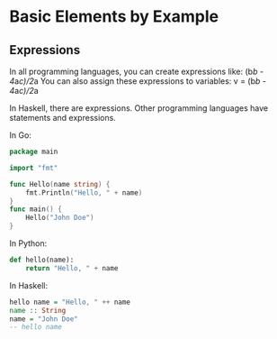 # Basic Elements by Example
## Expressions
In all programming languages, you can create expressions like:
(b*b - 4*a*c)/2*a
You can also assign these expressions to variables:
v = (b*b - 4*a*c)/2*a

In Haskell, there are expressions. Other programming languages have statements and expressions.

In Go:
```Go
package main

import "fmt"

func Hello(name string) {
	fmt.Println("Hello, " + name)
}
func main() {
	Hello("John Doe")
}
```

In Python:
```Python
def hello(name):
    return "Hello, " + name
```
In Haskell:
```Haskell
hello name = "Hello, " ++ name
name :: String
name = "John Doe"
-- hello name
```